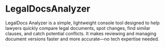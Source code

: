# LegalDocsAnalyzer
LegalDocs Analyzer is a simple, lightweight console tool designed to help lawyers quickly compare legal documents, spot changes, find similar clauses, and catch potential conflicts. It makes reviewing and managing document versions faster and more accurate—no tech expertise needed.
